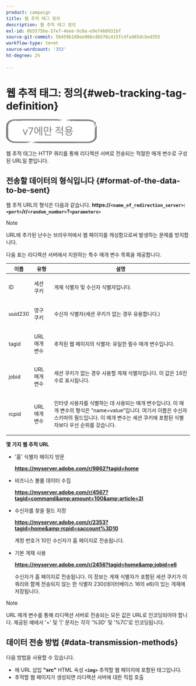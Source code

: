 ```yaml
---
product: campaign
title: 웹 추적 태그 정의
description: 웹 추적 태그 정의
exl-id: 0b5575be-57e7-4eee-9c0a-e9ef4b0931bf
source-git-commit: 56459b188ee966cdb578c415fcdfa485dcbed355
workflow-type: tm+mt
source-wordcount: '353'
ht-degree: 2%

---
```


# 웹 추적 태그: 정의{#web-tracking-tag-definition}

![](../../assets/v7-only.svg)

웹 추적 태그는 HTTP 쿼리를 통해 리디렉션 서버로 전송되는 적절한 매개 변수로 구성된 URL일 뿐입니다.

## 전송할 데이터의 형식입니다 {#format-of-the-data-to-be-sent}

웹 추적 URL의 형식은 다음과 같습니다. **https://`<name_of_redirection_server>`:`<port>`/r/`<random_number>`?`<parameters>`**

>[!NOTE]
>
>URL에 추가된 난수는 브라우저에서 웹 페이지를 캐싱함으로써 발생하는 문제를 방지합니다.

다음 표는 리디렉션 서버에서 지원하는 특수 매개 변수 목록을 제공합니다.

<table>
                     <thead>
                        <tr>
                           <th>이름</th>
                           <th>유형</th>
                           <th>설명</th> 
                        </tr> 
                     </thead>
                     <tbody>
                        <tr>
                           <td>
                              <p>ID</p> 
                           </td>
                           <td>
                              <p>세션 쿠키</p> 
                           </td>
                           <td>
                              <p>게재 식별자 및 수신자 식별자입니다.</p> 
                           </td> 
                        </tr>
                        <tr>
                           <td>
                              <p>uuid230</p> 
                           </td>
                           <td>
                              <p>영구 쿠키</p> 
                           </td>
                           <td>
                              <p>수신자 식별자(세션 쿠키가 없는 경우 유용합니다.)</p> 
                           </td> 
                        </tr>
                        <tr>
                           <td>
                              <p>tagid</p> 
                           </td>
                           <td>
                              <p>URL 매개 변수</p> 
                           </td>
                           <td>
                              <p>추적된 웹 페이지의 식별자: 유일한 필수 매개 변수입니다.</p> 
                           </td> 
                        </tr>
                        <tr>
                           <td>
                              <p>jobid</p> 
                           </td>
                           <td>
                              <p>URL 매개 변수</p> 
                           </td>
                           <td>
                              <p>세션 쿠키가 없는 경우 사용할 게재 식별자입니다. 이 값은 16진수로 표시됩니다.
                              </p> 
                           </td> 
                        </tr>
                        <tr>
                           <td>
                              <p>rcpid</p> 
                           </td>
                           <td>
                              <p>URL 매개 변수</p> 
                           </td>
                           <td>
                              <p>인터넷 사용자를 식별하는 데 사용되는 매개 변수입니다. 이 매개 변수의 형식은 "name=value"입니다. 여기서 이름은 수신자 스키마의 필드입니다. 이 매개 변수는 세션 쿠키에 포함된 식별자보다 우선 순위를 갖습니다.
                              </p> 
                           </td> 
                        </tr> 
                     </tbody>  
                  </table>

**몇 가지 웹 추적 URL**

* &#39;홈&#39; 식별자 페이지 방문

   **https://myserver.adobe.com/r/9862?tagid=home**

* 비즈니스 볼륨 데이터 수집

   **https://myserver.adobe.com/r/4567?tagid=command&amp;amount=100&amp;article=2l**

* 수신자를 찾을 필드 지정

   **https://myserver.adobe.com/r/2353?tagid=home&amp;rcpid=saccount%3D10**

   계정 번호가 10인 수신자가 홈 페이지로 전송됩니다.

* 기본 게재 사용

   **https://myserver.adobe.com/r/2456?tagid=home&amp;jobid=e6**

   수신자가 홈 페이지로 전송됩니다. 이 정보는 게재 식별자가 포함된 세션 쿠키가 이 쿼리와 함께 전송되지 않는 한 식별자 230(데이터베이스 16의 e6)이 있는 게재에 저장됩니다.

>[!NOTE]
>
>URL 매개 변수를 통해 리디렉션 서버로 전송되는 모든 값은 URL로 인코딩되어야 합니다. 제공된 예에서 &#39;=&#39; 및 &#39;|&#39; 문자는 각각 &#39;%3D&#39; 및 &#39;%7C&#39;로 인코딩됩니다.

## 데이터 전송 방법 {#data-transmission-methods}

다음 방법을 사용할 수 있습니다.

* 에 URL 삽입 **&quot;src&quot;** HTML 속성 **`<img>`** 추적할 웹 페이지에 포함된 태그입니다.
* 추적할 웹 페이지가 생성되면 리디렉션 서버에 대한 직접 호출
